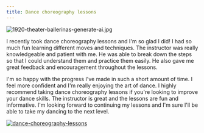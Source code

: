 ```yaml
---
title: Dance choreography lessons
---
```


![1920-theater-ballerinas-generate-ai.jpg](/1920-theater-ballerinas-generate-ai.jpg)

I recently took dance choreography lessons and I'm so glad I did! I had so much fun learning different moves and techniques. The instructor was really knowledgeable and patient with me. He was able to break down the steps so that I could understand them and practice them easily. He also gave me great feedback and encouragement throughout the lessons.

I'm so happy with the progress I've made in such a short amount of time. I feel more confident and I'm really enjoying the art of dance. I highly recommend taking dance choreography lessons if you're looking to improve your dance skills. The instructor is great and the lessons are fun and informative. I'm looking forward to continuing my lessons and I'm sure I'll be able to take my dancing to the next level.

[![dance-choreography-lessons](<https://dabuttonfactory.com/button.png?t=CHECK+SERVICE&f=Noto+Sans-Bold&ts=26&tc=fff&hp=45&vp=20&c=11&bgt=unicolored&bgc=4bd42f>)](<https://londonexpertfinder.com/link>)